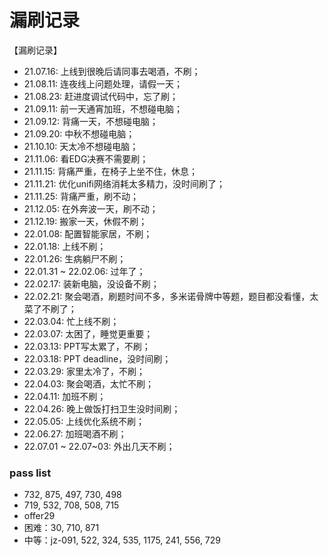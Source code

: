 # 漏刷记录

【漏刷记录】  
- 21.07.16: 上线到很晚后请同事去喝酒，不刷；  
- 21.08.11: 连夜线上问题处理，请假一天；    
- 21.08.23: 赶进度调试代码中，忘了刷；  
- 21.09.11: 前一天通宵加班，不想碰电脑；  
- 21.09.12: 背痛一天，不想碰电脑；  
- 21.09.20: 中秋不想碰电脑；  
- 21.10.10: 天太冷不想碰电脑；  
- 21.11.06: 看EDG决赛不需要刷；
- 21.11.15: 背痛严重，在椅子上坐不住，休息；
- 21.11.21: 优化unifi网络消耗太多精力，没时间刷了；
- 21.11.25: 背痛严重，刷不动；
- 21.12.05: 在外奔波一天，刷不动；
- 21.12.19: 搬家一天，休假不刷；
- 22.01.08: 配置智能家居，不刷；
- 22.01.18: 上线不刷；
- 22.01.26: 生病躺尸不刷；
- 22.01.31 ~ 22.02.06: 过年了；
- 22.02.17: 装新电脑，没设备不刷；
- 22.02.21: 聚会喝酒，刷题时间不多，多米诺骨牌中等题，题目都没看懂，太菜了不刷了；
- 22.03.04: 忙上线不刷；
- 22.03.07: 太困了，睡觉更重要；
- 22.03.13: PPT写太累了，不刷；
- 22.03.18: PPT deadline，没时间刷；
- 22.03.29: 家里太冷了，不刷；
- 22.04.03: 聚会喝酒，太忙不刷；
- 22.04.11: 加班不刷；
- 22.04.26: 晚上做饭打扫卫生没时间刷；
- 22.05.05: 上线优化系统不刷；
- 22.06.27: 加班喝酒不刷；
- 22.07.01 ~ 22.07~03: 外出几天不刷；

### pass list
- 732, 875, 497, 730, 498
- 719, 532, 708, 508, 715
- offer29 
- 困难：30, 710, 871
- 中等：jz-091, 522, 324, 535, 1175, 241, 556, 729
